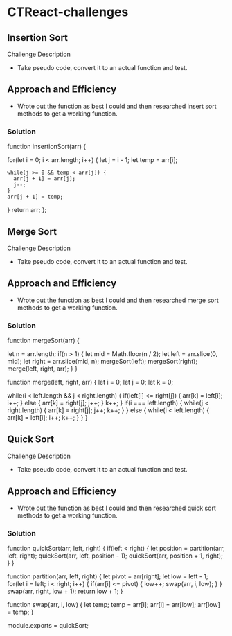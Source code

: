 # CTReact-challenges


## Insertion Sort
Challenge Description 
* Take pseudo code, convert it to an actual function and test. 

## Approach and Efficiency
* Wrote out the function as best I could and then researched insert sort methods to get a working function. 

### Solution
function insertionSort(arr) {

  for(let i = 0; i < arr.length; i++) {
    let j = i - 1;
    let temp = arr[i];

    while(j >= 0 && temp < arr[j]) {
      arr[j + 1] = arr[j];
      j--;
    }
    arr[j + 1] = temp;
  }
  return arr;
};




## Merge Sort
Challenge Description 
* Take pseudo code, convert it to an actual function and test. 

## Approach and Efficiency
* Wrote out the function as best I could and then researched merge sort methods to get a working function. 

### Solution
function mergeSort(arr) {

  let n = arr.length;
  if(n > 1) {
    let mid = Math.floor(n / 2);
    let left = arr.slice(0, mid);
    let right = arr.slice(mid, n);
    mergeSort(left);
    mergeSort(right);
    merge(left, right, arr);
  }
}

function merge(left, right, arr) {
  let i = 0;
  let j = 0;
  let k = 0;

  while(i < left.length && j < right.length) {
    if(left[i] <= right[j]) {
      arr[k] = left[i];
      i++;
    }
    else {
      arr[k] = right[j];
      j++;
    }
    k++;
  }
  if(i === left.length) {
    while(j < right.length) {
      arr[k] = right[j];
      j++;
      k++;
    }
  }
  else {
    while(i < left.length) {
      arr[k] = left[i];
      i++;
      k++;
    }
  }
}





## Quick Sort
Challenge Description 
* Take pseudo code, convert it to an actual function and test. 

## Approach and Efficiency
* Wrote out the function as best I could and then researched quick sort methods to get a working function. 

### Solution
function quickSort(arr, left, right) {
  if(left < right) {
    let position = partition(arr, left, right);
    quickSort(arr, left, position - 1);
    quickSort(arr, position + 1, right);
  }
}

function partition(arr, left, right) {
  let pivot = arr[right];
  let low = left - 1;
  for(let i = left; i < right; i++) {
    if(arr[i] <= pivot) {
      low++;
      swap(arr, i, low);
    }
  }
  swap(arr, right, low + 1);
  return low + 1;
}

function swap(arr, i, low) {
  let temp;
  temp = arr[i];
  arr[i] = arr[low];
  arr[low] = temp;
}

module.exports = quickSort;
